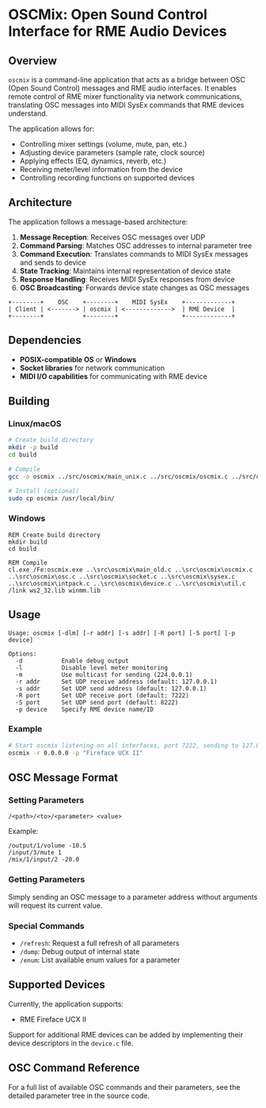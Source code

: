 # OSCMix: Open Sound Control Interface for RME Audio Devices

## Overview

`oscmix` is a command-line application that acts as a bridge between OSC (Open Sound Control) messages and RME audio interfaces. It enables remote control of RME mixer functionality via network communications, translating OSC messages into MIDI SysEx commands that RME devices understand.

The application allows for:
- Controlling mixer settings (volume, mute, pan, etc.)
- Adjusting device parameters (sample rate, clock source)
- Applying effects (EQ, dynamics, reverb, etc.)
- Receiving meter/level information from the device
- Controlling recording functions on supported devices

## Architecture

The application follows a message-based architecture:

1. **Message Reception**: Receives OSC messages over UDP
2. **Command Parsing**: Matches OSC addresses to internal parameter tree
3. **Command Execution**: Translates commands to MIDI SysEx messages and sends to device
4. **State Tracking**: Maintains internal representation of device state
5. **Response Handling**: Receives MIDI SysEx responses from device
6. **OSC Broadcasting**: Forwards device state changes as OSC messages

```
+--------+    OSC    +--------+    MIDI SysEx    +-------------+
| Client | <-------> | oscmix | <------------->  | RME Device  |
+--------+           +--------+                  +-------------+
```

## Dependencies

- **POSIX-compatible OS** or **Windows**
- **Socket libraries** for network communication
- **MIDI I/O capabilities** for communicating with RME device

## Building

### Linux/macOS

```bash
# Create build directory
mkdir -p build
cd build

# Compile
gcc -o oscmix ../src/oscmix/main_unix.c ../src/oscmix/oscmix.c ../src/oscmix/osc.c ../src/oscmix/socket.c ../src/oscmix/sysex.c ../src/oscmix/intpack.c ../src/oscmix/device.c ../src/oscmix/util.c -lm -lpthread

# Install (optional)
sudo cp oscmix /usr/local/bin/
```

### Windows

```batch
REM Create build directory
mkdir build
cd build

REM Compile
cl.exe /Fe:oscmix.exe ..\src\oscmix\main_old.c ..\src\oscmix\oscmix.c ..\src\oscmix\osc.c ..\src\oscmix\socket.c ..\src\oscmix\sysex.c ..\src\oscmix\intpack.c ..\src\oscmix\device.c ..\src\oscmix\util.c /link ws2_32.lib winmm.lib
```

## Usage

```
Usage: oscmix [-dlm] [-r addr] [-s addr] [-R port] [-S port] [-p device]

Options:
  -d           Enable debug output
  -l           Disable level meter monitoring
  -m           Use multicast for sending (224.0.0.1)
  -r addr      Set UDP receive address (default: 127.0.0.1)
  -s addr      Set UDP send address (default: 127.0.0.1)
  -R port      Set UDP receive port (default: 7222)
  -S port      Set UDP send port (default: 8222)
  -p device    Specify RME device name/ID
```

### Example

```bash
# Start oscmix listening on all interfaces, port 7222, sending to 127.0.0.1:8222
oscmix -r 0.0.0.0 -p "Fireface UCX II"
```

## OSC Message Format

### Setting Parameters

```
/<path>/<to>/<parameter> <value>
```

Example:
```
/output/1/volume -10.5
/input/3/mute 1
/mix/1/input/2 -20.0
```

### Getting Parameters

Simply sending an OSC message to a parameter address without arguments will request its current value.

### Special Commands

- `/refresh`: Request a full refresh of all parameters
- `/dump`: Debug output of internal state
- `/enum`: List available enum values for a parameter

## Supported Devices

Currently, the application supports:
- RME Fireface UCX II

Support for additional RME devices can be added by implementing their device descriptors in the `device.c` file.

## OSC Command Reference

For a full list of available OSC commands and their parameters, see the detailed parameter tree in the source code.
